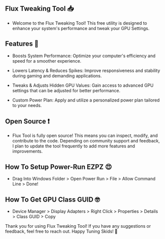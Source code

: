 Flux Tweaking Tool 📥
----------------------------------------------------------------------------------------------
- Welcome to the Flux Tweaking Tool! This free utility is designed to enhance your system's performance and tweak your GPU Settings.





Features 🐊
----------------------------------------------------------------------------------------------
- Boosts System Performance: Optimize your computer's efficiency and speed for a smoother experience.


- Lowers Latency & Reduces Spikes: Improve responsiveness and stability during gaming and demanding applications.


- Tweaks & Adjusts Hidden GPU Values: Gain access to advanced GPU settings that can be adjusted for better performance.


- Custom Power Plan: Apply and utilize a personalized power plan tailored to your needs.






Open Source ❗
----------------------------------------------------------------------------------------------
- Flux Tool is fully open source! This means you can inspect, modify, and contribute to the code. Depending on community support and feedback, I plan to update the tool frequently to add more features and improvements.






How To Setup Power-Run EZPZ 😍
----------------------------------------------------------------------------------------------
- Drag Into Windows Folder > Open Power Run > File > Allow Command Line > Done!






How To Get GPU Class GUID 🤓
----------------------------------------------------------------------------------------------
- Device Manager > Display Adapters > Right Click > Properties > Details > Class GUID > Copy




Thank you for using Flux Tweaking Tool! If you have any suggestions or feedback, feel free to reach out. Happy Tuning Skids! 🤝
